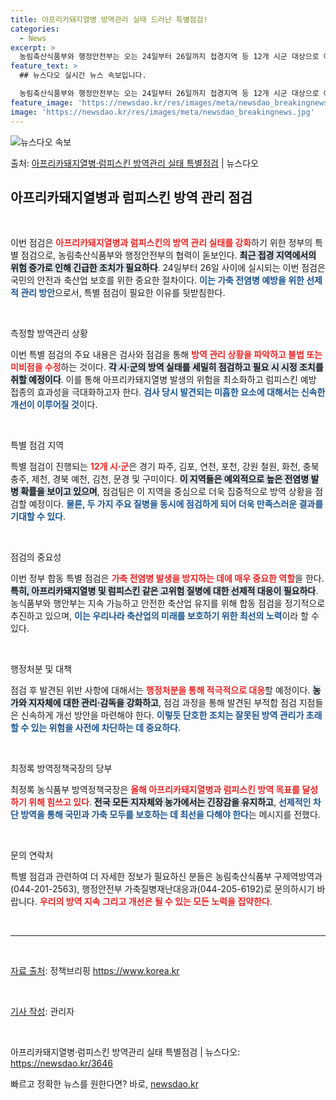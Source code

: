 ```yaml
---
title: 아프리카돼지열병 방역관리 실태 드러난 특별점검!
categories:
  - News
excerpt: >
  농림축산식품부와 행정안전부는 오는 24일부터 26일까지 접경지역 등 12개 시군 대상으로 아프리카돼지열병, …
feature_text: >
  ## 뉴스다오 실시간 뉴스 속보입니다.

  농림축산식품부와 행정안전부는 오는 24일부터 26일까지 접경지역 등 12개 시군 대상으로 아프리카돼지열병, …
feature_image: 'https://newsdao.kr/res/images/meta/newsdao_breakingnews.jpg'
image: 'https://newsdao.kr/res/images/meta/newsdao_breakingnews.jpg'
---
```


![뉴스다오 속보](https://newsdao.kr/res/images/meta/newsdao_breakingnews.jpg)

<p>출처: <a href="https://newsdao.kr/3646" rel="dofollow">아프리카돼지열병·럼피스킨 방역관리 실태 특별점검</a> | 뉴스다오</p>

<h2 data-ke-size="size26">아프리카돼지열병과 럼피스킨 방역 관리 점검</h2>

<p data-ke-size="size16">&nbsp;</p>

이번 점검은 <b><span style="color: #ee2323;">아프리카돼지열병과 럼피스킨의 방역 관리 실태를 강화</span></b>하기 위한 정부의 특별 점검으로, 농림축산식품부와 행정안전부의 협력이 돋보인다. <b><span style="background-color: #21538527;">최근 접경 지역에서의 위험 증가로 인해 긴급한 조치가 필요하다</span></b>. 24일부터 26일 사이에 실시되는 이번 점검은 국민의 안전과 축산업 보호를 위한 중요한 절차이다. <b><span style="color: #1a5490;">이는 가축 전염병 예방을 위한 선제적 관리 방안</span></b>으로서, 특별 점검이 필요한 이유를 뒷받침한다.

<p data-ke-size="size16">&nbsp;</p>

측정할 방역관리 상황

이번 특별 점검의 주요 내용은 검사와 점검을 통해 <b><span style="color: #ee2323;">방역 관리 상황을 파악하고 불법 또는 미비점을 수정</span></b>하는 것이다. <b><span style="background-color: #21538527;">각 시·군의 방역 실태를 세밀히 점검하고 필요 시 시정 조치를 취할 예정이다</span></b>. 이를 통해 아프리카돼지열병 발생의 위험을 최소화하고 럼피스킨 예방 접종의 효과성을 극대화하고자 한다. <b><span style="color: #1a5490;">검사 당시 발견되는 미흡한 요소에 대해서는 신속한 개선이 이루어질 것</span></b>이다.

<p data-ke-size="size16">&nbsp;</p>

특별 점검 지역

특별 점검이 진행되는 <b><span style="color: #ee2323;">12개 시·군</span></b>은 경기 파주, 김포, 연천, 포천, 강원 철원, 화천, 충북 충주, 제천, 경북 예천, 김천, 문경 및 구미이다. <b><span style="background-color: #21538527;">이 지역들은 예외적으로 높은 전염병 발병 확률을 보이고 있으며</span></b>, 점검팀은 이 지역을 중심으로 더욱 집중적으로 방역 상황을 점검할 예정이다. <b><span style="color: #1a5490;">물론, 두 가지 주요 질병을 동시에 점검하게 되어 더욱 만족스러운 결과를 기대할 수 있다</span></b>.

<p data-ke-size="size16">&nbsp;</p>

점검의 중요성

이번 정부 합동 특별 점검은 <b><span style="color: #ee2323;"> 가축 전염병 발생을 방지하는 데에 매우 중요한 역할</span></b>을 한다. <b><span style="background-color: #21538527;">특히, 아프리카돼지열병 및 럼피스킨 같은 고위험 질병에 대한 선제적 대응이 필요하다</span></b>. 농식품부와 행안부는 지속 가능하고 안전한 축산업 유지를 위해 합동 점검을 정기적으로 추진하고 있으며, <b><span style="color: #1a5490;">이는 우리나라 축산업의 미래를 보호하기 위한 최선의 노력</span></b>이라 할 수 있다.

<p data-ke-size="size16">&nbsp;</p>

행정처분 및 대책

점검 후 발견된 위반 사항에 대해서는 <b><span style="color: #ee2323;">행정처분을 통해 적극적으로 대응</span></b>할 예정이다. <b><span style="background-color: #21538527;">농가와 지자체에 대한 관리·감독을 강화하고</span></b>, 점검 과정을 통해 발견된 부적합 점검 지점들은 신속하게 개선 방안을 마련해야 한다. <b><span style="color: #1a5490;">이렇듯 단호한 조치는 잘못된 방역 관리가 초래할 수 있는 위험을 사전에 차단하는 데 중요하다</span></b>.

<p data-ke-size="size16">&nbsp;</p>

최정록 방역정책국장의 당부

최정록 농식품부 방역정책국장은 <b><span style="color: #ee2323;">올해 아프리카돼지열병과 럼피스킨 방역 목표를 달성하기 위해 힘쓰고 있다</span></b>. <b><span style="background-color: #21538527;">전국 모든 지자체와 농가에서는 긴장감을 유지하고</span></b>, <b><span style="color: #1a5490;">선제적인 차단 방역을 통해 국민과 가축 모두를 보호하는 데 최선을 다해야 한다</span></b>는 메시지를 전했다.

<p data-ke-size="size16">&nbsp;</p>

문의 연락처

특별 점검과 관련하여 더 자세한 정보가 필요하신 분들은 농림축산식품부 구제역방역과(044-201-2563), 행정안전부 가축질병재난대응과(044-205-6192)로 문의하시기 바랍니다. <b><span style="color: #ee2323;">우리의 방역 지속 그리고 개선은 될 수 있는 모든 노력을 집약한다</span></b>. <p data-ke-size="size16">&nbsp;</p>

<hr>

<p data-ke-size="size16">&nbsp;</p>

<u>자료 출처</u>: 정책브리핑 https://www.korea.kr

<p data-ke-size="size16">&nbsp;</p>

<u>기사 작성</u>: 관리자

<p data-ke-size="size16">&nbsp;</p>

아프리카돼지열병·럼피스킨 방역관리 실태 특별점검 | 뉴스다오: <a href="https://newsdao.kr/3646">https://newsdao.kr/3646</a> 

빠르고 정확한 뉴스를 원한다면? 바로, <a href="https://newsdao.kr" rel="dofollow">newsdao.kr</a>


